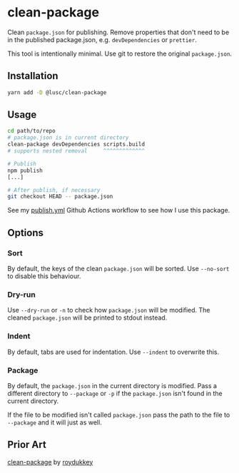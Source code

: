 # clean-package

Clean `package.json` for publishing. Remove properties that don't need to be in the published package.json, e.g. `devDependencies` or `prettier`.

This tool is intentionally minimal. Use git to restore the original `package.json`.

## Installation

```bash
yarn add -D @lusc/clean-package
```

## Usage

```bash
cd path/to/repo
# package.json is in current directory
clean-package devDependencies scripts.build
# supports nested removal     ^^^^^^^^^^^^^

# Publish
npm publish
[...]

# After publish, if necessary
git checkout HEAD -- package.json
```

See my [publish.yml](https://github.com/melusc/clean-package/blob/main/.github/workflows/publish.yml#L22) Github Actions workflow to see how I use this package.

## Options

### Sort

By default, the keys of the clean `package.json` will be sorted. Use `--no-sort` to disable this behaviour.

### Dry-run

Use `--dry-run` or `-n` to check how `package.json` will be modified. The cleaned `package.json` will be printed to stdout instead.

### Indent

By default, tabs are used for indentation. Use `--indent` to overwrite this.

### Package

By default, the `package.json` in the current directory is modified. Pass a different directory to `--package` or `-p` if the `package.json` isn't found in the current directory.

If the file to be modified isn't called `package.json` pass the path to the file to `--package` and it will just as well.

## Prior Art

[clean-package](https://github.com/roydukkey/clean-package) by [roydukkey](https://github.com/roydukkey)

